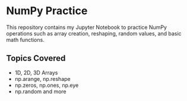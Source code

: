 # NumPy Practice

This repository contains my Jupyter Notebook to practice NumPy operations such as array creation, reshaping, random values, and basic math functions.

## Topics Covered
- 1D, 2D, 3D Arrays
- np.arange, np.reshape
- np.zeros, np.ones, np.eye
- np.random and more
